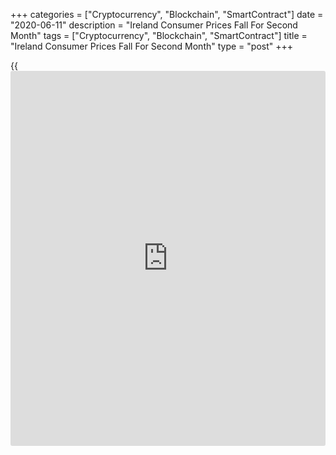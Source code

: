 +++
categories = ["Cryptocurrency", "Blockchain", "SmartContract"]
date = "2020-06-11"
description = "Ireland Consumer Prices Fall For Second Month"
tags = ["Cryptocurrency", "Blockchain", "SmartContract"]
title = "Ireland Consumer Prices Fall For Second Month"
type = "post"
+++

{{<iframe id="large-banner" src="https://www.bounty.group/#slide=4.0" width="100%" height="600" scrolling="no" style="border: 0px solid rgb(216, 221, 230); border-radius: 3px;">}}

Ireland's consumer prices declined for the second straight month in May,
data from the Central Statistics Office showed Thursday.

Consumer prices declined 0.5 percent year-on-year in May, following 0.1
percent decrease in April.

On a month-on-month basis, consumer prices fell 0.5 percent in May,
after a 0.4 percent decrease in the prior month.

The EU measure of harmonized index of consumer prices, or HICP, fell 0.8
percent annually in May versus a 0.3 percent drop in the preceding
month.

On a monthly basis, HICP decreased at a faster pace of 0.6 percent in
May, following a 0.4 percent fall in the prior month.

For comments and feedback [contact](https://www.playgroundfx.com/contact/): editorial@rtt[news](https://www.letsplayfx.com/blog/forex-news-website/).com

[Economic News][1]

 **What parts of the world are seeing the best (and worst) economic
performances lately? Click[here][2] to check out our [Econ Scorecard][2]
and find out! See up-to-the-moment [ranking](https://www.playgroundfx.com/blog/crypto-exchange-ranking/)s for the best and worst
performers in [GDP][3], [unemployment rate][4], [inflation][5] and much
more.**

   1. www.rtt[news](https://www.letsplayfx.com/blog/forex-news-website/).com/Content/EconomicNews.aspx
   2. www.rtt[news](https://www.letsplayfx.com/blog/forex-news-website/).com/economic-scorecard/world-rank/unemployment-rate/highest-performance.aspx
   3. www.rtt[news](https://www.letsplayfx.com/blog/forex-news-website/).com/economic-scorecard/world-rank/GDP/highest-performance.aspx
   4. www.rtt[news](https://www.letsplayfx.com/blog/forex-news-website/).com/economic-scorecard/world-rank/unemployment-rate/lowest-performance.aspx
   5. www.rtt[news](https://www.letsplayfx.com/blog/forex-news-website/).com/economic-scorecard/world-rank/CPI/highest-performance.aspx